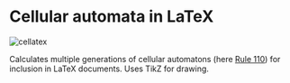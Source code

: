 # Cellular automata in LaTeX

![cellatex](https://user-images.githubusercontent.com/12766039/99105773-ca822080-25eb-11eb-9265-c1eb94a76b84.png)

Calculates multiple generations of cellular automatons (here [Rule 110](https://en.wikipedia.org/wiki/Rule_110)) for inclusion in LaTeX documents. Uses TikZ for drawing.

